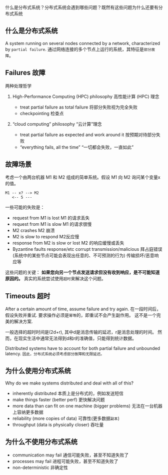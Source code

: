 什么是分布式系统？分布式系统会遇到哪些问题？既然有这些问题为什么还要有分布式系统

## 什么是分布式系统

A system running on several nodes connected by a network, characterized by `partial failure`.
通过网络连接的多个节点上运行的系统，其特征是`部分故障`。

## Failures 故障

两种处理哲学

1. High-Performance Computing (HPC) philosophy
   高性能计算 (HPC) 理念

   - treat partial failure as total failure
     将部分失败视为完全失败
   - checkpointing
     检查点

2. “cloud computing” philosophy
   “云计算”理念
   - treat partial failure as expected and work around it
     按预期对待部分失败
   - “everything fails, all the time”
     “一切都会失败，一直如此”

## 故障场景

考虑一个由两台机器 M1 和 M2 组成的简单系统。假设 M1 向 M2 询问某个变量x的值。

```
M1 -- x? --> M2
   <-- 5 ---
```

一些可能的失败是：

- request from M1 is lost
  M1 的请求丢失
- request from M1 is slow
  M1 的请求很慢
- M2 crashes
  M2 崩溃
- M2 is slow to respond
  M2反应慢
- response from M2 is slow or lost
  M2 的响应缓慢或丢失
- Byzantine faults response/etc
  corrupt transmission/malicious
  拜占庭错误(系统中的某些节点可能会表现出任意的、不可预测的行为)
  传输损坏/恶意响应等

这些问题的关键：
**如果您向另一个节点发送请求但没有收到响应，是不可能知道原因的。**
真实的系统尝试使用`超时`来解决这个问题。

## Timeouts 超时

After a certain amount of time, assume failure and try again.
在一段时间后，假设失败并重试.
要求操作必须是`幂等`的，即重试不会产生副作用。
这不是一个完美的解决方案.

一般选择的超时时间是(2d+r), 其中d是消息传输的延迟，r是消息处理的时间。
然而，在现实生活中通常无法得到d和r的准确值，只能得到统计数据。

Distributed systems have to account for both partial failure and unbounded latency.
`因此，分布式系统必须考虑部分故障和无限延迟。`

## 为什么使用分布式系统

Why do we make systems distributed and deal with all of this?

- inherently distributed
  本质上是分布式的，例如发送短信
- make things faster (better perf)
  更快解决问题
- more data than can fit on one machine (bigger problems)
  无法在一台机器上容纳更多数据
- reliability (more copies of data)
  可靠性(更多数据`副本`)
- throughput (data is physically closer)
  吞吐量

## 为什么不使用分布式系统

- communication may fail
  通信可能失败，甚至不知道失败了
- processes may fail
  进程可能失败，甚至不知道失败了
- non-deterministic
  非确定性
